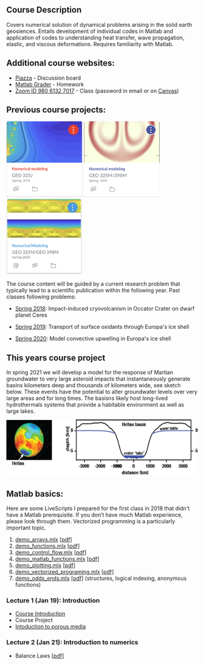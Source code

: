 ## Course Description

Covers numerical solution of dynamical problems arising in the solid earth geosiences. Entails development of individual codes in Matlab and application of codes to understanding heat transfer, wave propagation, elastic, and viscous deformations. Requires familiarity with Matlab.

## Additional course websites:
* [Piazza](https://piazza.com/class/kk21516n1yz51t) - Discussion board
* [Matlab Grader](https://grader.mathworks.com/courses/31920-geo-325m-398m-numerical-modeling-2021) - Homework
* [Zoom ID 980 6132 7017](https://utexas.zoom.us/j/98061327017?pwd=VHVGd29qTmpuSG5FQUlBK3c0THRaUT09) - Class (password in email or on [Canvas](https://utexas.instructure.com/courses/1299932))

## Previous course projects:
<img src="images/Vignette_GEO325J_2018.png" alt="hi" class="inline"  width="200" height="200"/> <img src="images/Vignette_GEO325M_2019.png" alt="hi" class="inline"  width="200" height="200"/> <img src="images/Vignette_GEO325M_2020.jpg" alt="hi" class="inline"  width="200" height="200"/>


The course content will be guided by a current research problem that typically lead to a scientific publication within the following year. Past classes following problems:

* [Spring 2018](Spring2018.md): Impact-induced cryovolcanism in Occator Crater on dwarf planet Ceres 

* [Spring 2019](Spring2019.md): Transport of surface oxidants through Europa's ice shell

* [Spring 2020](Spring2020.md): Model convective upwelling in Europa's ice shell

## This years course project
In spring 2021 we will develop a model for the response of Martian groundwater to very large asteroid impacts that instantaneously generate basins kilometers deep and thousands of kilometers wide, see sketch below. These events have the potential to alter groundwater levels over very large areas and for long times. The basisns likely host long-lived hydrothermals systems that provide a habitable environment as well as large lakes.

<img src="images/HellasBasin.png" alt="hi" class="inline"  width="600" height="150"/>

## Matlab basics:
Here are some LiveScripts I prepared for the first class in 2018 that didn't have a Matlab prerequisite. If you don’t have much Matlab experience, please look through them. Vectorized programming is a particularly important topic.
1. [demo_arrays.mlx](matlab/demo_arrays.mlx) [[pdf]](matlab/demo_arrays.pdf)
2. [demo_functions.mlx](matlab/demo_functions.mlx) [[pdf]](matlab/demo_functions.pdf)
3. [demo_control_flow.mlx](matlab/demo_control_flow.mlx) [[pdf]](matlab/demo_control_flow.pdf)
4. [demo_matlab_functions.mlx](matlab/demo_matlab_functions.mlx) [[pdf]](matlab/demo_matlab_functions.pdf)
5. [demo_plotting.mlx](matlab/demo_plotting.mlx) [[pdf]](matlab/demo_plotting.pdf)
6. [demo_vectorized_programing.mlx](matlab/demo_vectorized_programing.mlx) [[pdf]](matlab/demo_vectorized_programing.pdf)
7. [demo_odds_ends.mlx](matlab/demo_odds_ends.mlx) [[pdf]](matlab/demo_odds_ends.pdf) (structures, logical indexing, anonymous functions)

### Lecture 1 (Jan 19): Introduction
* [Course Introduction](modules/CourseIntro.pdf)
* Course Project
* [Intoduction to porous media](modules/PorousMediaIntro.pdf)

### Lecture 2 (Jan 21): Introduction to numerics
* Balance Laws [[pdf]](BalanceLaws.pdf)
